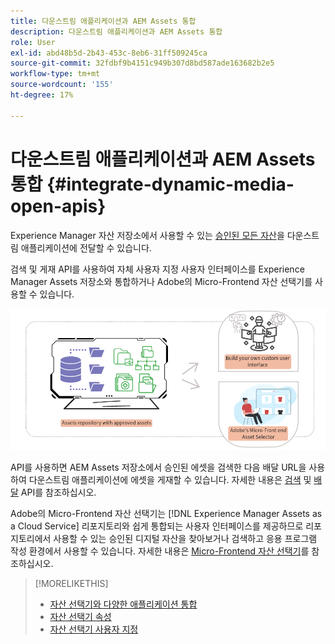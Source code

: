 ```yaml
---
title: 다운스트림 애플리케이션과 AEM Assets 통합
description: 다운스트림 애플리케이션과 AEM Assets 통합
role: User
exl-id: abd48b5d-2b43-453c-8eb6-31ff509245ca
source-git-commit: 32fdbf9b4151c949b307d8bd587ade163682b2e5
workflow-type: tm+mt
source-wordcount: '155'
ht-degree: 17%

---
```


# 다운스트림 애플리케이션과 AEM Assets 통합 {#integrate-dynamic-media-open-apis}

Experience Manager 자산 저장소에서 사용할 수 있는 [승인된 모든 자산](/help/assets/approve-assets.md)을 다운스트림 애플리케이션에 전달할 수 있습니다.

검색 및 게재 API를 사용하여 자체 사용자 지정 사용자 인터페이스를 Experience Manager Assets 저장소와 통합하거나 Adobe의 Micro-Frontend 자산 선택기를 사용할 수 있습니다.

![AEM Assets 리포지토리와 통합](assets/asset-selector-integration.png)

API를 사용하면 AEM Assets 저장소에서 승인된 에셋을 검색한 다음 배달 URL을 사용하여 다운스트림 애플리케이션에 에셋을 게재할 수 있습니다. 자세한 내용은 [검색](/help/assets/search-assets-api.md) 및 [배달](/help/assets/deliver-assets-apis.md) API를 참조하십시오.

Adobe의 Micro-Frontend 자산 선택기는 [!DNL Experience Manager Assets as a Cloud Service] 리포지토리와 쉽게 통합되는 사용자 인터페이스를 제공하므로 리포지토리에서 사용할 수 있는 승인된 디지털 자산을 찾아보거나 검색하고 응용 프로그램 작성 환경에서 사용할 수 있습니다. 자세한 내용은 [Micro-Frontend 자산 선택기](/help/assets/overview-asset-selector.md)를 참조하십시오.

>[!MORELIKETHIS]
>
>* [자산 선택기와 다양한 애플리케이션 통합](/help/assets/integrate-asset-selector.md)
>* [자산 선택기 속성](/help/assets/asset-selector-properties.md)
>* [자산 선택기 사용자 지정](/help/assets/asset-selector-customization.md)
